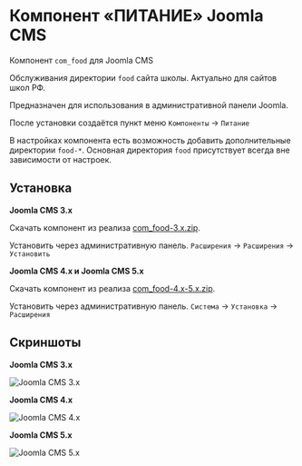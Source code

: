 # Компонент «ПИТАНИЕ» Joomla CMS

Компонент `com_food` для Joomla CMS

Обслуживания директории `food` сайта школы. Актуально для сайтов школ РФ.

Предназначен для использования в административной панели Joomla.

После установки создаётся пункт меню `Компоненты` -> `Питание`

В настройках компонента есть возможность добавить дополнительные директории `food-*`. Основная директория `food` присутствует всегда вне зависимости от настроек.

## Установка

**Joomla CMS 3.x**

Скачать компонент из реализа [com_food-3.x.zip](../../releases/latest/download/com_food-3.x.zip).

Установить через административную панель. `Расширения` -> `Расширения` -> `Установить`

**Joomla CMS 4.x и Joomla CMS 5.x**

Скачать компонент из реализа [com_food-4.x-5.x.zip](../../releases/latest/download/com_food-4.x-5.x.zip).

Установить через административную панель. `Система` -> `Установка` -> `Расширения`

## Скриншоты

**Joomla CMS 3.x**

![Joomla CMS 3.x](../../blob/main/src-3/screen/com_food-3.x-0001.png?raw=true)

**Joomla CMS 4.x**

![Joomla CMS 4.x](../../blob/main/src-4-5/screen/com_food-4.x-5.x-0002.png?raw=true)

**Joomla CMS 5.x**

![Joomla CMS 5.x](../../blob/main/src-4-5/screen/com_food-4.x-5.x-0001.png?raw=true)
